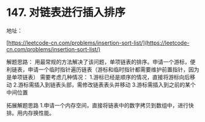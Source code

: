# 147. 对链表进行插入排序

地址：

[https://leetcode-cn.com/problems/insertion-sort-list/](https://leetcode-cn.com/problems/insertion-sort-list/)

解题思路：
用最常规的方法解决了该问题，单项链表的排序。申请一个游标，便利链表，申请一个临时指针遍历链表（游标和临时指针都需要维护前置指针，因为是单项链表）
需要考虑几种情况：
1.游标已经是顺序的情况，直接将游标向后移动
2.游标需插入到链表头部，需修改链表表头并移动
3.游标需插入到之前的某个中间位置

拓展解题思路
1.申请一个内存空间，直接将链表中的数字拷贝到数组中，进行快排。用内存换性能。
